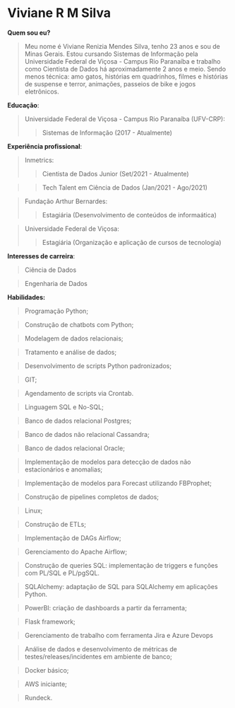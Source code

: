 # Viviane R M Silva

**Quem sou eu?**
> Meu nome é Viviane Renizia Mendes Silva, tenho 23 anos e sou de Minas Gerais. Estou cursando Sistemas de Informação pela Universidade Federal de Viçosa - Campus Rio Paranaíba e trabalho como Cientista de Dados há aproximadamente 2 anos e meio. Sendo menos técnica: amo gatos, histórias em quadrinhos, filmes e histórias de suspense e terror, animações, passeios de bike e jogos eletrônicos.

**Educação**:
> Universidade Federal de Viçosa - Campus Rio Paranaíba (UFV-CRP):
>> Sistemas de Informação (2017 - Atualmente)

**Experiência profissional**:
> Inmetrics:
>>  Cientista de Dados Junior (Set/2021 - Atualmente)

>>  Tech Talent em Ciência de Dados (Jan/2021 - Ago/2021)

> Fundação Arthur Bernardes:
>> Estagiária (Desenvolvimento de conteúdos de informaática)

> Universidade Federal de Viçosa:
>> Estagiária (Organização e aplicação de cursos de tecnologia)

**Interesses de carreira**:
> Ciência de Dados

> Engenharia de Dados

**Habilidades:**
> Programação Python;

> Construção de chatbots com Python;

> Modelagem de dados relacionais;

> Tratamento e análise de dados;

> Desenvolvimento de scripts Python padronizados;

> GIT;

> Agendamento de scripts via Crontab.

> Linguagem SQL e No-SQL;

> Banco de dados relacional Postgres;

> Banco de dados não relacional Cassandra;

> Banco de dados relacional Oracle;

> Implementação de modelos para detecção de dados não estacionários e anomalias;

> Implementação de modelos para Forecast utilizando FBProphet;

> Construção de pipelines completos de dados;

> Linux;

> Construção de ETLs;

> Implementação de DAGs Airflow;

> Gerenciamento do Apache Airflow;

> Construção de queries SQL: implementação de triggers e funções com PL/SQL e PL/pgSQL.

> SQLAlchemy: adaptação de SQL para SQLAlchemy em aplicações Python.

> PowerBI: criação de dashboards a partir da ferramenta;

> Flask framework;

> Gerenciamento de trabalho com ferramenta Jira e Azure Devops

> Análise de dados e desenvolvimento de métricas de testes/releases/incidentes em ambiente de banco;

> Docker básico;

> AWS iniciante;

> Rundeck.


